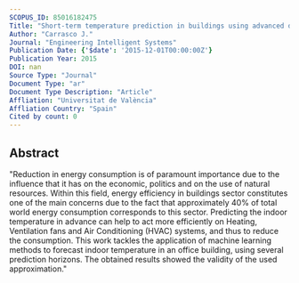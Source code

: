 ```yaml
---
SCOPUS_ID: 85016182475
Title: "Short-term temperature prediction in buildings using advanced data analysis techniques"
Author: "Carrasco J."
Journal: "Engineering Intelligent Systems"
Publication Date: {'$date': '2015-12-01T00:00:00Z'}
Publication Year: 2015
DOI: nan
Source Type: "Journal"
Document Type: "ar"
Document Type Description: "Article"
Affliation: "Universitat de València"
Affliation Country: "Spain"
Cited by count: 0
---
```


## Abstract
"Reduction in energy consumption is of paramount importance due to the influence that it has on the economic, politics and on the use of natural resources. Within this field, energy efficiency in buildings sector constitutes one of the main concerns due to the fact that approximately 40% of total world energy consumption corresponds to this sector. Predicting the indoor temperature in advance can help to act more efficiently on Heating, Ventilation fans and Air Conditioning (HVAC) systems, and thus to reduce the consumption. This work tackles the application of machine learning methods to forecast indoor temperature in an office building, using several prediction horizons. The obtained results showed the validity of the used approximation."
